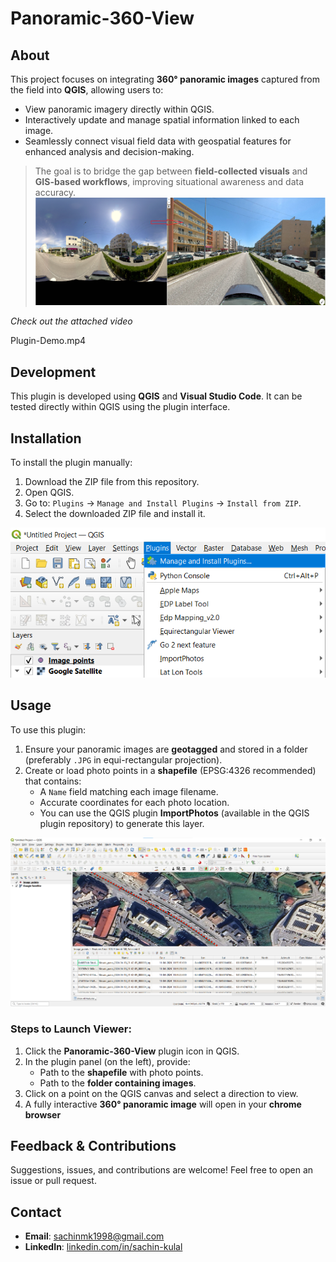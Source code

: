 # Panoramic-360-View

##  About

This project focuses on integrating **360° panoramic images** captured from the field into **QGIS**, allowing users to:

- View panoramic imagery directly within QGIS.
- Interactively update and manage spatial information linked to each image.
- Seamlessly connect visual field data with geospatial features for enhanced analysis and decision-making.

> The goal is to bridge the gap between **field-collected visuals** and **GIS-based workflows**, improving situational awareness and data accuracy.
![alt text](image-2.png)

*Check out the attached video*

Plugin-Demo.mp4

## Development

This plugin is developed using **QGIS** and **Visual Studio Code**. It can be tested directly within QGIS using the plugin interface.

## Installation

To install the plugin manually:

1. Download the ZIP file from this repository.
2. Open QGIS.
3. Go to: `Plugins` → `Manage and Install Plugins` → `Install from ZIP`.
4. Select the downloaded ZIP file and install it.

![alt text](image.png)

## Usage

To use this plugin:

1. Ensure your panoramic images are **geotagged** and stored in a folder (preferably `.JPG` in equi-rectangular projection).
2. Create or load photo points in a **shapefile** (EPSG:4326 recommended) that contains:
   - A `Name` field matching each image filename.
   - Accurate coordinates for each photo location.
   - You can use the QGIS plugin **ImportPhotos** (available in the QGIS plugin repository) to generate this layer.

![alt text](image-1.png)

### Steps to Launch Viewer:

1. Click the **Panoramic-360-View** plugin icon in QGIS.
2. In the plugin panel (on the left), provide:
   - Path to the **shapefile** with photo points.
   - Path to the **folder containing images**.
3. Click on a point on the QGIS canvas and select a direction to view.
4. A fully interactive **360° panoramic image** will open in your **chrome browser** 

## Feedback & Contributions

Suggestions, issues, and contributions are welcome! Feel free to open an issue or pull request.

## Contact

- **Email**: [sachinmk1998@gmail.com](mailto:sachinmk1998@gmail.com)
- **LinkedIn**: [linkedin.com/in/sachin-kulal](http://www.linkedin.com/in/sachin-kulal)